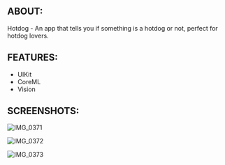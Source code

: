 ABOUT:
---
Hotdog - An app that tells you if something is a hotdog or not, perfect for hotdog lovers.

FEATURES:
---

* UIKit
* CoreML
* Vision
  
SCREENSHOTS:
---

![IMG_0371](https://github.com/user-attachments/assets/57c4b3cf-81ae-484a-96ac-d3e6216f0ebd)

![IMG_0372](https://github.com/user-attachments/assets/76713be7-c795-4bc3-aae5-19ac7d1f3a12)

![IMG_0373](https://github.com/user-attachments/assets/6278f107-0516-424f-87f4-a25e66e19327)

